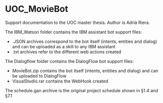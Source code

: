 # UOC_MovieBot
Support documentation to the UOC master thesis. Author is Adrià Riera.

The IBM_Watson folder contains the IBM assistant bot support files:
- .JSON archives correspond to the bot itself (intents, entities and dialog) and can be uploaded as a skill to any IBM assistant
- .txt archives refer to the different web actions created

The Dialogflow folder contains the DialogFlow bot support files:
- MovieBot.zip contains the bot itself (intents, entities and dialog) and can be uploaded to DialogFlow
- VisualStudio.rar contains the WebHook created

The schedule.gan archive is the original project schedule shown in §1.4 and §7.1
